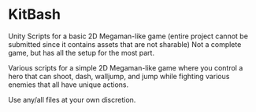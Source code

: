 # KitBash
Unity Scripts for a basic 2D Megaman-like game
(entire project cannot be submitted since it contains assets that are not sharable)
Not a complete game, but has all the setup for the most part.

Various scripts for a simple 2D Megaman-like game where you control a hero that can shoot, dash, walljump, and jump
while fighting various enemies that all have unique actions. 

Use any/all files at your own discretion.
